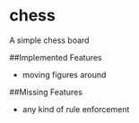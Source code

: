 # chess
A simple chess board

##Implemented Features
* moving figures around

##Missing Features
* any kind of rule enforcement

